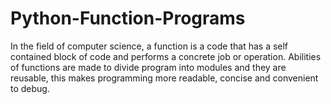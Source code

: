 # Python-Function-Programs
In the field of computer science, a function is a code that has a self contained block of code and performs a concrete job or operation. Abilities of functions are made to divide program into modules and they are reusable, this makes programming more readable, concise and convenient to debug.
